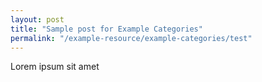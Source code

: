 ```yaml
---
layout: post
title: "Sample post for Example Categories"
permalink: "/example-resource/example-categories/test"
---
```

Lorem ipsum sit amet
